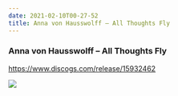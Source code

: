 ```yaml
---
date: 2021-02-10T00-27-52
title: Anna von Hausswolff – All Thoughts Fly
---
```

### Anna von Hausswolff – All Thoughts Fly
https://www.discogs.com/release/15932462

![](dayone-moment://43259E9711454AAD83DBD40B7993A3B6)
